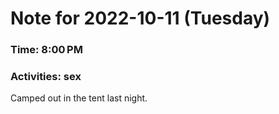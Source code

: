 # Note for 2022-10-11 (Tuesday)
### Time: 8:00 PM
### Activities: sex

Camped out in the tent last night.
